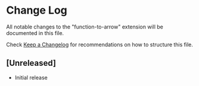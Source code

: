 # Change Log

All notable changes to the "function-to-arrow" extension will be documented in this file.

Check [Keep a Changelog](http://keepachangelog.com/) for recommendations on how to structure this file.

## [Unreleased]

- Initial release
